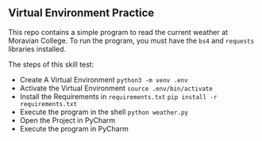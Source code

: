 
## Virtual Environment Practice

This repo contains a simple program to read the current weather at Moravian College.  To run the program, you must have the `bs4` and `requests` libraries installed.


The steps of this skill test:

* Create A Virtual Environment
  `python3 -m venv .env`
* Activate the Virtual Environment
  `source .env/bin/activate`
* Install the Requirements in `requirements.txt`
  `pip install -r requirements.txt`
* Execute the program in the shell
  `python weather.py`
* Open the Project in PyCharm
* Execute the program in PyCharm

